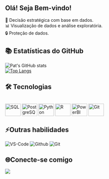 ## Olá! Seja Bem-vindo!

🎯 Decisão estratégica com base em dados.<br>
📊 Visualização de dados e análise exploratória.<br>
🔒 Proteção de dados.<br>


 ## 📚 Estatísticas do GitHub
 
![Pat's GitHub stats](https://github-readme-stats.vercel.app/api?username=pattriciacavalcantti&show_icons=true&theme=onedark) <br>
[![Top Langs](https://github-readme-stats.vercel.app/api/top-langs/?username=pattricia&layout=compact&theme=onedark)](https://github.com/ananunesdev/github-readme-stats)

## 🛠️ Tecnologias

<div style="display: inline_block"><br>
  <img align="center" alt="SQL" height="40" width="50" src="https://cdn.jsdelivr.net/gh/devicons/devicon/icons/mysql/mysql-original.svg">
  <img align="center" alt="PostgreSQL" height="40" width="50" src="https://cdn.jsdelivr.net/gh/devicons/devicon/icons/postgresql/postgresql-original.svg">
  <img align="center" alt="Python" height="40" width="50" src="https://cdn.jsdelivr.net/gh/devicons/devicon/icons/python/python-original.svg">
  <img align="center" alt="R" height="40" width="50" src="https://cdn.jsdelivr.net/gh/devicons/devicon/icons/r/r-original.svg">
  <img align="center" alt="PowerBI" height="40" width="50" src="https://img.icons8.com/color/48/000000/power-bi.png">
  <img align="center" alt="Git" height="40" width="50" src="https://cdn.jsdelivr.net/gh/devicons/devicon/icons/git/git-original.svg">
  

</div>


## ⚡Outras habilidades
![VS-Code](https://img.shields.io/badge/VSCode-0078D4?style=for-the-badge&logo=visual%20studio%20code&logoColor=white)
![Github](https://img.shields.io/badge/github%20-%23121011.svg?&style=for-the-badge&logo=github&logoColor=white) 
![Git](https://img.shields.io/badge/git%20-%23F05033.svg?&style=for-the-badge&logo=git&logoColor=white)

## 🌐Conecte-se comigo
  <a href = "mailto:pattriciacavalcantti@gmail.com"><img src="https://img.shields.io/badge/-Gmail-%23333?style=for-the-badge&logo=gmail&logoColor=white" target="_blank"></a>
   
</div>
